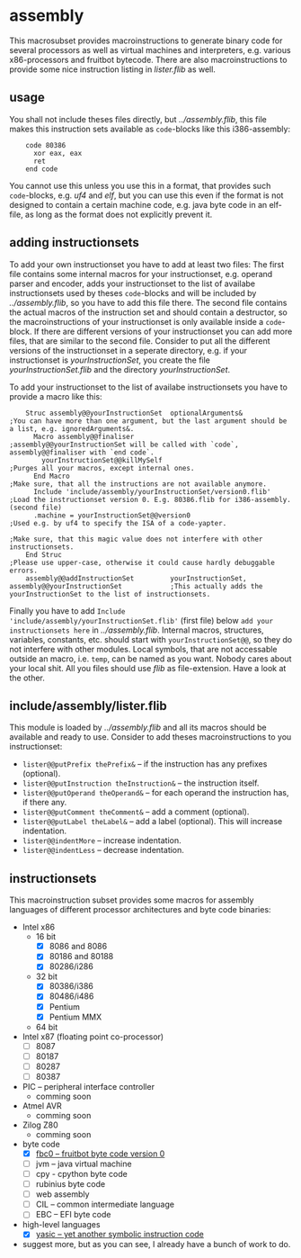 assembly
========
This macrosubset provides macroinstructions to generate binary code for several processors as well as virtual machines and interpreters, e.g. various x86-processors and fruitbot bytecode.
There are also macroinstructions to provide some nice instruction listing in *lister.flib* as well.

usage
-----
You shall not include theses files directly, but *../assembly.flib*, this file makes this instruction sets available as `code`-blocks like this i386-assembly:
```
    code 80386
      xor eax, eax
      ret
    end code
```

You cannot use this unless you use this in a format, that provides such `code`-blocks, e.g. *uf4* and *elf*,
  but you can use this even if the format is not designed to contain a certain machine code, e.g. java byte code in an elf-file, as long as the format does not explicitly prevent it.

adding instructionsets
----------------------
To add your own instructionset you have to add at least two files:
  The first file
    contains some internal macros for your instructionset, e.g. operand parser and encoder,
    adds your instructionset to the list of availabe instructionsets used by theses `code`-blocks and
    will be included by *../assembly.flib*, so you have to add this file there.
  The second file contains the actual macros of the instruction set and should contain a destructor, so the macroinstructions of your instructionset is only available inside a `code`-block.
If there are different versions of your instructionset you can add more files, that are similar to the second file.
Consider to put all the different versions of the instructionset in a seperate directory,
  e.g. if your instructionset is *yourInstructionSet*, you create the file *yourInstructionSet.flib* and the directory *yourInstructionSet*.

To add your instructionset to the list of availabe instructionsets you have to provide a macro like this:
```
    Struc assembly@@yourInstructionSet  optionalArguments&                                          ;You can have more than one argument, but the last argument should be a list, e.g. ignoredArguments&.
      Macro assembly@@finaliser                                                                     ;assembly@@yourInstructionSet will be called with `code`, assembly@@finaliser with `end code`.
        yourInstructionSet@@killMySelf                                                              ;Purges all your macros, except internal ones.
      End Macro                                                                                     ;Make sure, that all the instructions are not available anymore.
      Include 'include/assembly/yourInstructionSet/version0.flib'                                   ;Load the instructionset version 0. E.g. 80386.flib for i386-assembly. (second file)
      .machine = yourInstructionSet@@version0                                                       ;Used e.g. by uf4 to specify the ISA of a code-yapter.
                                                                                                    ;Make sure, that this magic value does not interfere with other instructionsets.
    End Struc                                                                                       ;Please use upper-case, otherwise it could cause hardly debuggable errors.
    assembly@@addInstructionSet         yourInstructionSet, assembly@@yourInstructionSet            ;This actually adds the yourInstructionSet to the list of instructionsets.
```

Finally you have to add `Include 'include/assembly/yourInstructionSet.flib'` (first file) below `add your instructionsets here` in *../assembly.flib*.
Internal macros, structures, variables, constants, etc. should start with `yourInstructionSet@@`, so they do not interfere with other modules.
Local symbols, that are not accessable outside an macro, i.e. `temp`, can be named as you want. Nobody cares about your local shit.
All you files should use *flib* as file-extension.
Have a look at the other.

include/assembly/lister.flib
----------------------------
This module is loaded by *../assembly.flib* and all its macros should be available and ready to use.
Consider to add theses macroinstructions to you instructionset:
* `lister@@putPrefix thePrefix&` – if the instruction has any prefixes (optional).
* `lister@@putInstruction theInstruction&` – the instruction itself.
* `lister@@putOperand theOperand&` – for each operand the instruction has, if there any.
* `lister@@putComment theComment&` – add a comment (optional).
* `lister@@putLabel theLabel&` – add a label (optional). This will increase indentation.
* `lister@@indentMore` – increase indentation.
* `lister@@indentLess` – decrease indentation.

instructionsets
---------------
This macroinstruction subset provides some macros for assembly languages of different processor architectures and byte code binaries:

* Intel x86
  * 16 bit
    - [x] 8086 and 8086
    - [x] 80186 and 80188
    - [x] 80286/i286
  * 32 bit
    - [x] 80386/i386
    - [x] 80486/i486
    - [x] Pentium
    - [x] Pentium MMX
  * 64 bit
* Intel x87 (floating point co-processor)
  - [ ] 8087
  - [ ] 80187
  - [ ] 80287
  - [ ] 80387
* PIC – peripheral interface controller
  * comming soon
* Atmel AVR
  * comming soon
* Zilog Z80
  * comming soon
* byte code
  - [x] [fbc0 – fruitbot byte code version 0](fruitbot/)
  - [ ] jvm – java virtual machine
  - [ ] cpy - cpython byte code
  - [ ] rubinius byte code
  - [ ] web assembly
  - [ ] CIL – common intermediate language
  - [ ] EBC – EFI byte code
* high-level languages
  - [x] [yasic – yet another symbolic instruction code](yasic/)
* suggest more, but as you can see, I already have a bunch of work to do.
